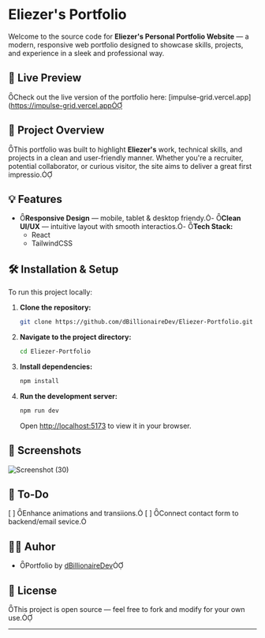 # Eliezer's Portfolio

Welcome to the source code for **Eliezer's Personal Portfolio Website** — a modern, responsive web portfolio designed to showcase skills, projects, and experience in a sleek and professional way.

## 🚀 Live Preview
Check out the live version of the portfolio here: [impulse-grid.vercel.app](https://impulse-grid.vercel.app

## 📂 Project Overview
This portfolio was built to highlight **Eliezer's** work, technical skills, and projects in a clean and user-friendly manner. Whether you're a recruiter, potential collaborator, or curious visitor, the site aims to deliver a great first impressio.

## 💡 Features
- **Responsive Design** — mobile, tablet & desktop friendy.- **Clean UI/UX** — intuitive layout with smooth interactios.- **Tech Stack:**
  - React
  - TailwindCSS

## 🛠️ Installation & Setup

To run this project locally:

1. **Clone the repository:**
   ```bash
   git clone https://github.com/dBillionaireDev/Eliezer-Portfolio.git
   ```
2. **Navigate to the project directory:**
   ```bash
   cd Eliezer-Portfolio
   ```
3. **Install dependencies:**
   ```bash
   npm install
   ```
4. **Run the development server:**
   ```bash
   npm run dev
   ```
   Open [http://localhost:5173](http://localhost:5173) to view it in your browser.

## 📸 Screenshots

![Screenshot (30)](https://github.com/user-attachments/assets/f2cc453b-e866-4df0-bacf-cc02532c8f3e)

## 📌 To-Do

 [ ] Enhance animations and transiions.
 [ ] Connect contact form to backend/email sevice.

## 🧑‍💻 Auhor

- Portfolio by [dBillionaireDev](https://github.com/dBillionireDev)

## 📃 License

This project is open source — feel free to fork and modify for your own use.

---

